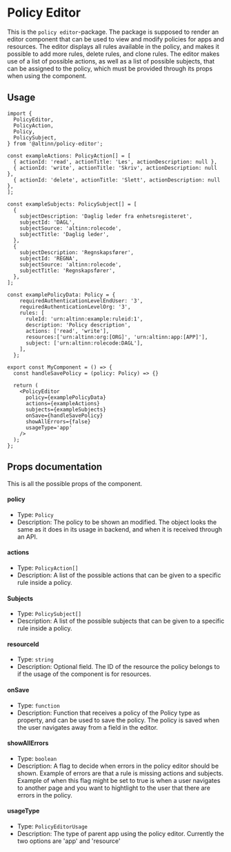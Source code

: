 # Policy Editor

This is the `policy editor`-package. The package is supposed to render an editor component
that can be used to view and modify policies for apps and resources. The editor displays all
rules available in the policy, and makes it possible to add more rules, delete rules, and
clone rules.
The editor makes use of a list of possible actions, as well as a list of possible subjects,
that can be assigned to the policy, which must be provided through its props when using the
component.

## Usage

```tsx
import {
  PolicyEditor,
  PolicyAction,
  Policy,
  PolicySubject,
} from '@altinn/policy-editor';

const exampleActions: PolicyAction[] = [
  { actionId: 'read', actionTitle: 'Les', actionDescription: null },
  { actionId: 'write', actionTitle: 'Skriv', actionDescription: null },
  { actionId: 'delete', actionTitle: 'Slett', actionDescription: null },
];

const exampleSubjects: PolicySubject[] = [
  {
    subjectDescription: 'Daglig leder fra enhetsregisteret',
    subjectId: 'DAGL',
    subjectSource: 'altinn:rolecode',
    subjectTitle: 'Daglig leder',
  },
  {
    subjectDescription: 'Regnskapsfører',
    subjectId: 'REGNA',
    subjectSource: 'altinn:rolecode',
    subjectTitle: 'Regnskapsfører',
  },
];

const examplePolicyData: Policy = {
    requiredAuthenticationLevelEndUser: '3',
    requiredAuthenticationLevelOrg: '3',
    rules: [
      ruleId: 'urn:altinn:example:ruleid:1',
      description: 'Policy description',
      actions: ['read', 'write'],
      resources:['urn:altinn:org:[ORG]', 'urn:altinn:app:[APP]'],
      subject: ['urn:altinn:rolecode:DAGL'],
    ],
  };

export const MyComponent = () => {
  const handleSavePolicy = (policy: Policy) => {}

  return (
    <PolicyEditor
      policy={examplePolicyData}
      actions={exampleActions}
      subjects={exampleSubjects}
      onSave={handleSavePolicy}
      showAllErrors={false}
      usageType='app'
    />
  );
};
```

## Props documentation

This is all the possible props of the component.

#### policy

- Type: `Policy`
- Description: The policy to be shown an modified. The object looks the same as it does
  in its usage in backend, and when it is received through an API.

#### actions

- Type: `PolicyAction[]`
- Description: A list of the possible actions that can be given to a specific rule inside
  a policy.

#### Subjects

- Type: `PolicySubject[]`
- Description: A list of the possible subjects that can be given to a specific rule inside
  a policy.

#### resourceId

- Type: `string`
- Description: Optional field. The ID of the resource the policy belongs to if the usage
  of the component is for resources.

#### onSave

- Type: `function`
- Description: Function that receives a policy of the Policy type as property,
  and can be used to save the policy. The policy is saved when the user navigates away from
  a field in the editor.

#### showAllErrors

- Type: `boolean`
- Description: A flag to decide when errors in the policy editor should be shown. Example
  of errors are that a rule is missing actions and subjects. Example of when this flag might
  be set to true is when a user navigates to another page and you want to hightlight to the
  user that there are errors in the policy.

#### usageType

- Type: `PolicyEditorUsage`
- Description: The type of parent app using the policy editor. Currently the two options
  are 'app' and 'resource'
